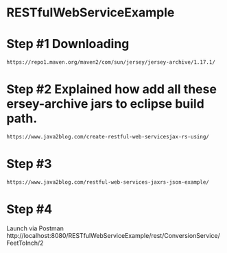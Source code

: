 # RESTfulWebServiceExample
# Step #1 Downloading
	https://repo1.maven.org/maven2/com/sun/jersey/jersey-archive/1.17.1/
# Step #2 Explained how add all these ersey-archive jars to eclipse build path.
	https://www.java2blog.com/create-restful-web-servicesjax-rs-using/
# Step #3 
	https://www.java2blog.com/restful-web-services-jaxrs-json-example/
# Step #4
Launch via Postman http://localhost:8080/RESTfulWebServiceExample/rest/ConversionService/FeetToInch/2